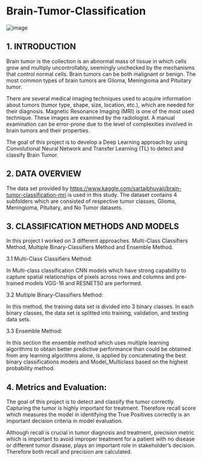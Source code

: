 # Brain-Tumor-Classification
![image](https://user-images.githubusercontent.com/67438819/130726564-f9bbae24-47de-43e4-b33e-61e29c8d0510.png)

## 1. INTRODUCTION

Brain tumor is the collection is an abnormal mass of tissue in which cells grow and multiply uncontrollably, seemingly unchecked by the mechanisms that control normal cells. Brain tumors can be both malignant or benign. The most common types of brain tumors are Glioma, Meningioma and Pituitary tumor. 

There are several medical imaging techniques used to acquire information about tumors (tumor type, shape, size, location, etc.), which are needed for their diagnosis. Magnetic Resonance Imaging (MRI) is one of the most used technique. These images are examined by the radiologist. A manual examination can be error-prone due to the level of complexities involved in brain tumors and their properties.

The goal of this project is to develop a Deep Learning approach by using Convolutional Neural Network and Transfer Learning (TL) to detect and classify Brain Tumor.

## 2. DATA OVERVIEW

The data set provided by https://www.kaggle.com/sartajbhuvaji/brain-tumor-classification-mri is used in this study. The dataset contains 4 subfolders which are consisted of respective tumor classes, Glioma, Meningioma, Pituitary, and No Tumor datasets.

## 3. CLASSIFICATION METHODS AND MODELS

In this project I worked on 3 different approaches. Multi-Class Classifiers Method,  Multiple Binary-Classifiers Method and Ensemble Method. 

3.1 Multi-Class Classifiers Method:

In Multi-class classification CNN models which have strong capability to capture spatial relationships of pixels across rows and columns and pre-trained models VGG-16 and RESNET50 are performed.

3.2 Multiple Binary-Classifiers Method:

In this method, the training data set is divided into 3 binary classes. In each binary classes, the data set is splitted into training, validation, and testing data sets.

3.3 Ensemble Method:

In this section the ensemble method which uses multiple learning algorithms to obtain better predictive performance than could be obtained from any learning algorithms alone, is applied by concatenating the best binary classifications models and Model_Multiclass based on the highest probability method.

## 4. Metrics and Evaluation:

The goal of this project is to detect and classify the tumor correctly. Capturing the tumor is highly important for treatment. Therefore recall score which measures the model in identifying the True Positives correctly is an important decision criteria in model evaluation. 

Although recall is crucial in tumor diagnosis and treatment, precision metric which is important to avoid improper treatment for a patient with no disease or different tumor disease, plays an important role in stakeholder’s decision. Therefore both recall and precision are calculated.


